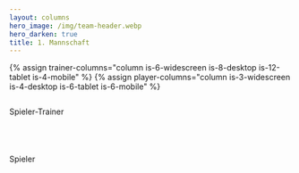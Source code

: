 ```yaml
---
layout: columns
hero_image: /img/team-header.webp
hero_darken: true
title: 1. Mannschaft
---
```


{% assign trainer-columns="column is-6-widescreen is-8-desktop is-12-tablet is-4-mobile" %}
{% assign player-columns="column is-3-widescreen is-4-desktop is-6-tablet is-6-mobile" %}


<div class="column is-4" markdown="0">
  <div class="columns is-multiline is-flex centered-on-desktop">
    <div class="column is-12" style="flex: none; width: 100%">
      <p class="title is-3 has-text-centered" style="white-space: nowrap">Spieler-Trainer</p>
    </div>
    <div class="{{trainer-columns}}">
      {% include player-profile-card.html playerId="linda0-0" background=site.theme_color %}
    </div>
    <div class="{{trainer-columns}}">
      {% include player-profile-card.html playerId="jill0-0" background=site.theme_color %}
    </div>
    <div class="{{trainer-columns}}">
      {% include player-profile-card.html playerId="sven0-0" background=site.theme_color %}
    </div>
  </div>
</div>
<div class="column is-8">
  <div class="columns is-multiline is-flex">
    <div class="column is-12" style="flex: none; width: 100%">
      <p class="title is-3 has-text-centered">Spieler</p>
    </div>
    {% assign ersteMannschaft = "sylvester0-0,richard0-0,ahmed0-0,jarne0-0,yannik0-0,patrick0-0,luis0-0,sascha0-0,robin0-0,heiko0-0,andre0-0,martha0-0,mike0-0,sven1-0,patrick1-0" | split: ',' %}
    {% for playerId in ersteMannschaft %}
      <div class="{{player-columns}}">
        {% include player-profile-card.html playerId=playerId %}
      </div>
    {% endfor %}
  </div>
</div>


